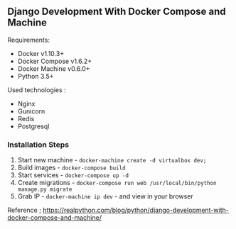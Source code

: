 ## Django Development With Docker Compose and Machine

Requirements:

- Docker v1.10.3+
- Docker Compose v1.6.2+
- Docker Machine v0.6.0+
- Python 3.5+

Used technologies :

- Nginx
- Gunicorn
- Redis
- Postgresql



### Installation Steps


1. Start new machine - `docker-machine create -d virtualbox dev;`
1. Build images - `docker-compose build`
1. Start services - `docker-compose up -d`
1. Create migrations - `docker-compose run web /usr/local/bin/python manage.py migrate`
1. Grab IP - `docker-machine ip dev` - and view in your browser


Reference ;
https://realpython.com/blog/python/django-development-with-docker-compose-and-machine/
